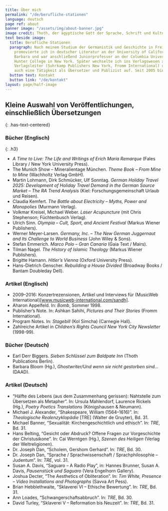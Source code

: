 ```yaml
---
title: Über mich
permalink: "/de/berufliche-stationen"
language: deutsch
page ref: about
banner image: "/assets/img/about-banner.jpg"
image credit: Thoth, der ägyptische Gott der Sprache, Schrift und Kultur
text beside image:
  title: Berufliche Stationen
  paragraph: Nach meinem Studium der Germanistik und Geschichte in Freiburg i. Br.
    promovierte ich in deutscher Literatur an der University of California, Santa
    Barbara und war anschließend Juniorprofessor an der Columbia University und am
    Hunter College in New York. Später wechselte ich ins Verlagswesen als Lektor und
    Verlagsleiter (Suhrkamp Publishers New York, Fromm International) und nahm dann
    auch eine Tätigkeit als Übersetzer und Publizist auf. Seit 2005 bin ich selbständig.
  button text: Kontakt
  button link: "/de/kontakt"
layout: page/half-image
---
```


## Kleine Auswahl von Veröffentlichungen, einschließlich Übersetzungen
{: .has-text-centered}

### Bücher (Englisch)
{: .h3}

* *A Time to Live: The Life and Writings of Erich Maria Remarque* (Fales Library / New York University Press).
* The Munich Show – Mineralientage München. *Theme Book – From Mine to Mine* (Wachholtz Verlag GmbH).
* Martin Lohmann, Dirk Schmücker, Ulf Sonntag. *German Holiday Travel 2025: Development of Holiday Travel Demand in the German Source Market – The RA Trend Analysis* (Kiel: Forschungsgemeinschaft Urlaub und Reisen).
* Claudia Kemfert. *The Battle about Electricity – Myths, Power and Monopolies* (Murmann Verlag).
* Volkmar Kreisel, Michael Weber. *Laser Acupuncture* (mit Chris Stephenson; Füchtenbusch Verlag).
* Ulrich Sinn. *Olympia – Cult, Sport, and Ancient Festival* (Markus Wiener Publishers).
* Werner Meyer-Larsen. *Germany, Inc. – The New German Juggernaut and Its Challenge to World Business* (John Wiley & Sons).
* Stefan Emmerich. *Marco Polo – Gran Canaria* (Gaia Text / Mairs).
* Tilman Nagel. *The History of Islamic Theology* (Markus Wiener Publishers).
* Brigitte Hamann. *Hitler’s Vienna* (Oxford University Press).
* Hans-Dietrich Genscher. *Rebuilding a House Divided* (Broadway Books / Bantam Doubleday Dell).

### Artikel (Englisch)

* 2009–2016: Konzertrezensionen, Artikel und Interviews für (MusicWeb International)[www.musicweb-international.com/sandh].
* Aharon Appelfeld. In: *Bomb*, Sommer 1998.
* Publisher’s Note. In: Ashkan Sahihi, *Pictures and Their Stories* (Fromm International).
* Program Notes. In: *Stagebill* (Kol Simcha) (Carnegie Hall).
* Zahlreiche Artikel in *Children’s Rights Council New York City Newsletter* (1998-99).

### Bücher (Deutsch)

* Earl Derr Biggers. *Sieben Schlüssel zum Baldpate Inn* (Thoth Publications Berlin).
* Barbara Bloom (Hg.), *Ghostwriter/Und wenn sie nicht gestorben sind...* (DAAD).

### Artikel (Deutsch)

* “Hälfte des Lebens (aus dem Zusammenhang gerissen): Nahtstelle zum Übersetzen als Metapher”. In: Ursula Mahlendorf,
Laurence Rickels (Hg.), *Poetry Poetics Translations* (Königshausen & Neumann).
* Michael J. Alexander, “Shakespeare, William (1564–1616)”. In: *Theologische Realenzyklopädie* \[TRE\] (Walter de Gruyter), Bd. 31.
* Michael Banner, “Sexualität: Kirchengeschichtlich und ethisch”. In: *TRE*, Bd. 31.
* Hans Belting, “Gesicht oder Abdruck? Offene Fragen zur Vorgeschichte der Christusikone”. In: Cai Werntgen (Hg.), *Szenen des Heiligen* (Verlag der Weltreligionen).
* Dr. Joseph Dan, “Scholem, Gershom Gerhard”. In: *TRE*, Bd. 30.
* Dr. Joseph Dan, “Sprache / Sprachwissenschaft / Sprachphilosophie – Judentum”. In: *TRE*, vol. 31.
* Susan A. Davis, “Saguaro – A Radio Play”, in: Hannes Brunner, Susan A. Davis, *Pausenstück und Saguaro* (Vera Engelhorn
Gallery).
* Joshua Decter, “The Aesthetics of Obliteration”. In: *Tim White, Presence – Video Installations and Photographs* (Savva Art
Pess).
* Brian Hebblethwaite, “Sklaverei VI – Ethische Bewertung”. In: *TRE*, Bd. 31.
* Ann Loades, “Schwangerschaftsabbruch”. In: *TRE*, Bd. 30.
* David Turley, “Sklaverei V – Reformation bis Neuzeit”. In: *TRE*, Bd. 31.